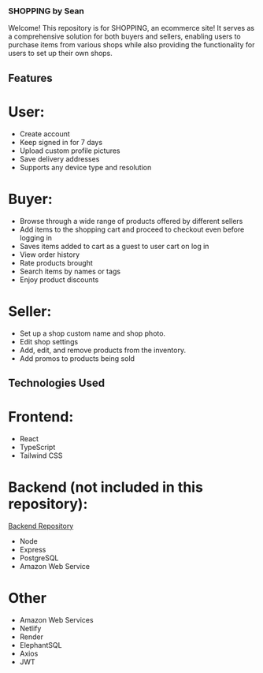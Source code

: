 ### SHOPPING by Sean

Welcome! This repository is for SHOPPING, an ecommerce site! It serves as a comprehensive solution for both buyers and sellers, enabling users to purchase items from various shops while also providing the functionality for users to set up their own shops.

## Features

# User:

- Create account
- Keep signed in for 7 days
- Upload custom profile pictures
- Save delivery addresses
- Supports any device type and resolution

# Buyer:

- Browse through a wide range of products offered by different sellers
- Add items to the shopping cart and proceed to checkout even before logging in
- Saves items added to cart as a guest to user cart on log in
- View order history
- Rate products brought
- Search items by names or tags
- Enjoy product discounts

# Seller:

- Set up a shop custom name and shop photo.
- Edit shop settings
- Add, edit, and remove products from the inventory.
- Add promos to products being sold

## Technologies Used

# Frontend:

- React
- TypeScript
- Tailwind CSS

# Backend (not included in this repository):

[Backend Repository](https://github.com/seancyrill/sean-shpg-backend)

- Node
- Express
- PostgreSQL
- Amazon Web Service

# Other

- Amazon Web Services
- Netlify
- Render
- ElephantSQL
- Axios
- JWT
